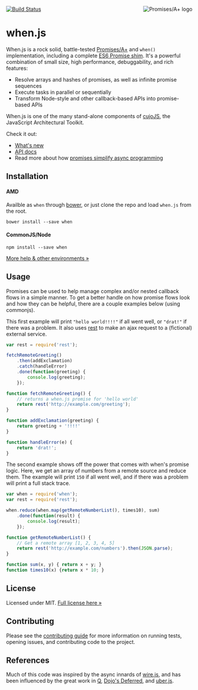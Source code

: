 <a href="http://promises-aplus.github.com/promises-spec"><img src="http://promises-aplus.github.com/promises-spec/assets/logo-small.png" alt="Promises/A+ logo" align="right" /></a>[![Build Status](https://travis-ci.org/cujojs/when.svg?branch=master)](https://travis-ci.org/cujojs/when)when.js=======When.js is a rock solid, battle-tested [Promises/A+](http://promises-aplus.github.com/promises-spec) and `when()` implementation, including a complete [ES6 Promise shim](docs/es6-promise-shim.md).  It's a powerful combination of small size, high performance, debuggability, and rich features:* Resolve arrays and hashes of promises, as well as infinite promise sequences* Execute tasks in parallel or sequentially* Transform Node-style and other callback-based APIs into promise-based APIsWhen.js is one of the many stand-alone components of [cujoJS](http://cujojs.com), the JavaScript Architectural Toolkit. Check it out:- [What's new](CHANGES.md)- [API docs](docs/api.md#api)- Read more about how [promises simplify async programming](http://know.cujojs.com/tutorials/async/simplifying-async-with-promises)Installation------------#### AMDAvailble as `when` through [bower](http://bower.io), or just clone the repo and load `when.js` from the root.```bower install --save when```#### CommonJS/Node```npm install --save when```[More help & other environments &raquo;](docs/installation.md)Usage-----Promises can be used to help manage complex and/or nested callback flows in a simple manner. To get a better handle on how promise flows look and how they can be helpful, there are a couple examples below (using commonjs).This first example will print `"hello world!!!!"` if all went well, or `"drat!"` if there was a problem. It also uses [rest](https://github.com/cujojs/rest) to make an ajax request to a (fictional) external service.```jsvar rest = require('rest');fetchRemoteGreeting()    .then(addExclamation)    .catch(handleError)    .done(function(greeting) {        console.log(greeting);    });function fetchRemoteGreeting() {    // returns a when.js promise for 'hello world'    return rest('http://example.com/greeting');}function addExclamation(greeting) {    return greeting + '!!!!'}function handleError(e) {    return 'drat!';}```The second example shows off the power that comes with when's promise logic. Here, we get an array of numbers from a remote source and reduce them. The example will print `150` if all went well, and if there was a problem will print a full stack trace.```jsvar when = require('when');var rest = require('rest');when.reduce(when.map(getRemoteNumberList(), times10), sum)    .done(function(result) {        console.log(result);    });function getRemoteNumberList() {    // Get a remote array [1, 2, 3, 4, 5]    return rest('http://example.com/numbers').then(JSON.parse);}function sum(x, y) { return x + y; }function times10(x) {return x * 10; }```License-------Licensed under MIT. [Full license here &raquo;](LICENSE.txt)Contributing------------Please see the [contributing guide](CONTRIBUTING.md) for more information on running tests, opening issues, and contributing code to the project.References----------Much of this code was inspired by the async innards of [wire.js](https://github.com/cujojs/wire), and has been influenced by the great work in [Q](https://github.com/kriskowal/q), [Dojo's Deferred](https://github.com/dojo/dojo), and [uber.js](https://github.com/phiggins42/uber.js).